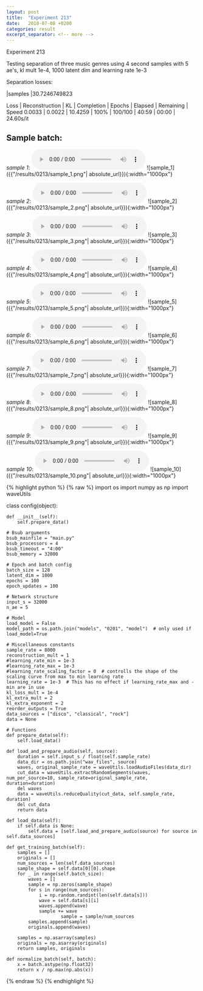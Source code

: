 ```yaml
---
layout: post
title:  "Experiment 213"
date:   2018-07-08 +0200
categories: result
excerpt_separator: <!-- more -->
---
```

Experiment 213

Testing separation of three music genres using 4 second samples with 5 ae's, kl mult 1e-4, 1000 latent dim and learning rate 1e-3

Separation losses:

|samples
|30.7246749823

Loss | Reconstruction | KL | Completion | Epochs | Elapsed | Remaining | Speed
0.0033 | 0.0022 | 10.4259 | 100% | 100/100 | 40:59 | 00:00 | 24.60s/it<!-- more -->

## **Sample batch**:
_sample 1_:
<audio src="/ResultsOverview/results/0213/sample_1.wav" controls preload></audio>
![sample_1]({{"/results/0213/sample_1.png"| absolute_url}}){:width="1000px"}

_sample 2_:
<audio src="/ResultsOverview/results/0213/sample_2.wav" controls preload></audio>
![sample_2]({{"/results/0213/sample_2.png"| absolute_url}}){:width="1000px"}

_sample 3_:
<audio src="/ResultsOverview/results/0213/sample_3.wav" controls preload></audio>
![sample_3]({{"/results/0213/sample_3.png"| absolute_url}}){:width="1000px"}

_sample 4_:
<audio src="/ResultsOverview/results/0213/sample_4.wav" controls preload></audio>
![sample_4]({{"/results/0213/sample_4.png"| absolute_url}}){:width="1000px"}

_sample 5_:
<audio src="/ResultsOverview/results/0213/sample_5.wav" controls preload></audio>
![sample_5]({{"/results/0213/sample_5.png"| absolute_url}}){:width="1000px"}

_sample 6_:
<audio src="/ResultsOverview/results/0213/sample_6.wav" controls preload></audio>
![sample_6]({{"/results/0213/sample_6.png"| absolute_url}}){:width="1000px"}

_sample 7_:
<audio src="/ResultsOverview/results/0213/sample_7.wav" controls preload></audio>
![sample_7]({{"/results/0213/sample_7.png"| absolute_url}}){:width="1000px"}

_sample 8_:
<audio src="/ResultsOverview/results/0213/sample_8.wav" controls preload></audio>
![sample_8]({{"/results/0213/sample_8.png"| absolute_url}}){:width="1000px"}

_sample 9_:
<audio src="/ResultsOverview/results/0213/sample_9.wav" controls preload></audio>
![sample_9]({{"/results/0213/sample_9.png"| absolute_url}}){:width="1000px"}

_sample 10_:
<audio src="/ResultsOverview/results/0213/sample_10.wav" controls preload></audio>
![sample_10]({{"/results/0213/sample_10.png"| absolute_url}}){:width="1000px"}


{% highlight python %}
{% raw %}
import os
import numpy as np
import waveUtils


class config(object):

	def __init__(self):
		self.prepare_data()

	# Bsub arguments
	bsub_mainfile = "main.py"
	bsub_processors = 4
	bsub_timeout = "4:00"
	bsub_memory = 32000

	# Epoch and batch config
	batch_size = 128
	latent_dim = 1000
	epochs = 100
	epoch_updates = 100

	# Network structure
	input_s = 32000
	n_ae = 5

	# Model
	load_model = False
	model_path = os.path.join("models", "0201", "model")  # only used if load_model=True

	# Miscellaneous constants
	sample_rate = 8000
	reconstruction_mult = 1
	#learning_rate_min = 1e-3
	#learning_rate_max = 1e-3
	#learning_rate_scaling_factor = 0  # controlls the shape of the scaling curve from max to min learning rate
	learning_rate = 1e-3  # This has no effect if learning_rate_max and -min are in use
	kl_loss_mult = 1e-4
	kl_extra_mult = 2
	kl_extra_exponent = 2
	reorder_outputs = True
	data_sources = ["disco", "classical", "rock"]
	data = None

	# Functions
	def prepare_data(self):
		self.load_data()

	def load_and_prepare_audio(self, source):
		duration = self.input_s / float(self.sample_rate)
		data_dir = os.path.join("wav_files", source)
		waves, original_sample_rate = waveUtils.loadAudioFiles(data_dir)
		cut_data = waveUtils.extractRandomSegments(waves, num_per_source=10, sample_rate=original_sample_rate, duration=duration)
		del waves
		data = waveUtils.reduceQuality(cut_data, self.sample_rate, duration)
		del cut_data
		return data

	def load_data(self):
		if self.data is None:
			self.data = [self.load_and_prepare_audio(source) for source in self.data_sources]

	def get_training_batch(self):
		samples = []
		originals = []
		num_sources = len(self.data_sources)
		sample_shape = self.data[0][0].shape
		for _ in range(self.batch_size):
			waves = []
			sample = np.zeros(sample_shape)
			for s in range(num_sources):
				i = np.random.randint(len(self.data[s]))
				wave = self.data[s][i]
				waves.append(wave)
				sample += wave
                        sample = sample/num_sources
			samples.append(sample)
			originals.append(waves)

		samples = np.asarray(samples)
		originals = np.asarray(originals)
		return samples, originals

	def normalize_batch(self, batch):
		x = batch.astype(np.float32)
		return x / np.max(np.abs(x))


{% endraw %}
{% endhighlight %}
